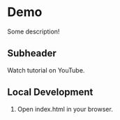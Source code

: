 # Demo

Some description!


## Subheader


Watch tutorial on YouTube.


## Local Development

1. Open index.html in your browser.
